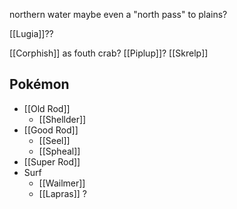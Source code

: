 northern water
maybe even a "north pass" to plains? 

[[Lugia]]??

[[Corphish]] as fouth crab?
[[Piplup]]?
[[Skrelp]]

Pokémon
---

- [[Old Rod]]
	- [[Shellder]]
- [[Good Rod]]
	- [[Seel]]
	- [[Spheal]]
- [[Super Rod]]
- Surf
	- [[Wailmer]]
	- [[Lapras]] ?

